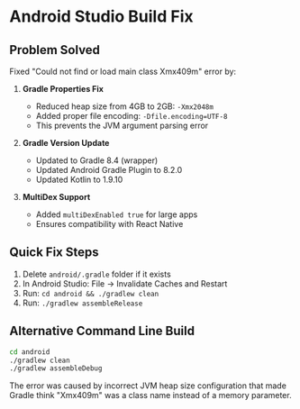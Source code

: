 # Android Studio Build Fix

## Problem Solved
Fixed "Could not find or load main class Xmx409m" error by:

1. **Gradle Properties Fix**
   - Reduced heap size from 4GB to 2GB: `-Xmx2048m`
   - Added proper file encoding: `-Dfile.encoding=UTF-8`
   - This prevents the JVM argument parsing error

2. **Gradle Version Update**
   - Updated to Gradle 8.4 (wrapper)
   - Updated Android Gradle Plugin to 8.2.0
   - Updated Kotlin to 1.9.10

3. **MultiDex Support**
   - Added `multiDexEnabled true` for large apps
   - Ensures compatibility with React Native

## Quick Fix Steps
1. Delete `android/.gradle` folder if it exists
2. In Android Studio: File → Invalidate Caches and Restart
3. Run: `cd android && ./gradlew clean`
4. Run: `./gradlew assembleRelease`

## Alternative Command Line Build
```bash
cd android
./gradlew clean
./gradlew assembleDebug
```

The error was caused by incorrect JVM heap size configuration that made Gradle think "Xmx409m" was a class name instead of a memory parameter.